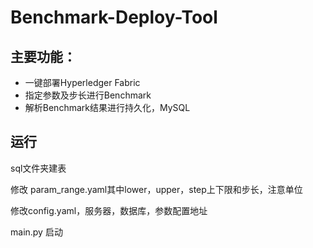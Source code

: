 # Benchmark-Deploy-Tool

## 主要功能：

- 一键部署Hyperledger Fabric
- 指定参数及步长进行Benchmark
- 解析Benchmark结果进行持久化，MySQL

## 运行

sql文件夹建表

修改 param_range.yaml其中lower，upper，step上下限和步长，注意单位

修改config.yaml，服务器，数据库，参数配置地址

main.py 启动
